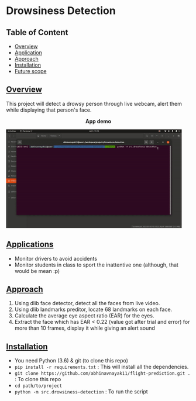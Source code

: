 # Drowsiness Detection

## Table of Content
  * [Overview](#overview)
  * [Application](#application)
  * [Approach](#approach)
  * [Installation](#installation)
  * [Future scope](#future-scope)

## [Overview](#table-of-content)
This project will detect a drowsy person through live webcam, alert them while displaying that person's face. 

**<p align="center">App demo</p>**

![](images/demo.gif)

## [Applications](#table-of-content)
- Monitor drivers to avoid accidents
- Monitor students in class to sport the inattentive one (although, that would be mean :p)

## [Approach](#table-of-content)
1. Using dlib face detector, detect all the faces from live video.
2. Using dlib landmarks preditor, locate 68 landmarks on each face.
3. Calculate the average eye aspect ratio (EAR) for the eyes. 
4. Extract the face which has EAR < 0.22 (value got after trial and error) for more than 10 frames, display it while giving an alert sound

## [Installation](#table-of-content)
- You need Python (3.6) & git (to clone this repo)
- `pip install -r requirements.txt` : This will install all the dependencies. 
- `git clone https://github.com/abhinavnayak11/flight-prediction.git .` : To clone this repo
- `cd path/to/project`
- `python -m src.drowsiness-detection` : To run the script

